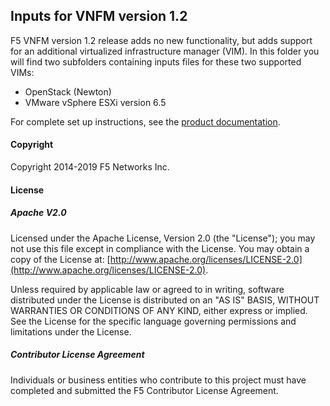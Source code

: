 ## Inputs for VNFM version 1.2

F5 VNFM version 1.2 release adds no new functionality, but adds support for an additional virtualized infrastructure manager (VIM).
In this folder you will find two subfolders containing inputs files for these two supported VIMs: 

- OpenStack (Newton) 
- VMware vSphere ESXi version 6.5  

For complete set up instructions, see the [product documentation](https://clouddocs.f5.com/cloud/nfv/latest/setup.html#set-up-your-vim).

#### Copyright
Copyright 2014-2019 F5 Networks Inc.

#### License

##### Apache V2.0 
Licensed under the Apache License, Version 2.0 (the "License"); you may not use this file except in compliance with the License. You may obtain a copy of the License at: [http://www.apache.org/licenses/LICENSE-2.0](http://www.apache.org/licenses/LICENSE-2.0).

Unless required by applicable law or agreed to in writing, software distributed under the License is distributed on an "AS IS" BASIS, WITHOUT WARRANTIES OR CONDITIONS OF ANY KIND, either express or implied. See the License for the specific language governing permissions and limitations under the License.

##### Contributor License Agreement
Individuals or business entities who contribute to this project must have completed and submitted the F5 Contributor License Agreement.

